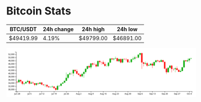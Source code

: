 # Bitcoin Stats

BTC/USDT|24h change|24h high|24h low|
|---|---|---|---|
|$49419.99|4.19%|$49799.00|$46891.00|

<img src="./chart.svg">
